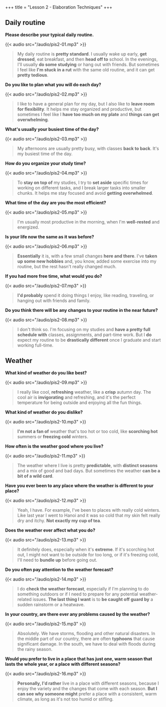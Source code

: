+++
title = "Lesson 2 - Elaboration Techniques"
+++

## Daily routine

**Please describe your typical daily routine.**

{{< audio src="/audio/pis2-01.mp3" >}}

> My daily routine is **pretty standard**. I usually wake up early, **get dressed**, eat breakfast, and then **head off to** school. In the evenings, I'll usually **do some studying** or hang out with friends. But sometimes I feel like **I'm stuck in a rut** with the same old routine, and it can get **pretty tedious**.

**Do you like to plan what you will do each day?**

{{< audio src="/audio/pis2-02.mp3" >}}

> I like to have a general plan for my day, but I also like to **leave room for flexibility**. It helps me stay organized and productive, but sometimes I feel like I **have too much on my plate** and **things can get overwhelming**.

**What's usually your busiest time of the day?**

{{< audio src="/audio/pis2-03.mp3" >}}

> My afternoons are usually pretty busy, with classes **back to back**. It's my busiest time of the day.

**How do you organize your study time?**

{{< audio src="/audio/pis2-04.mp3" >}}

> To **stay on top of** my studies, I try to **set aside** specific times for working on different tasks, and I break larger tasks into smaller chunks. It helps me stay focused and avoid **getting overwhelmed**.

**What time of the day are you the most efficient?**

{{< audio src="/audio/pis2-05.mp3" >}}

> I'm usually most productive in the morning, when I'm **well-rested** and energized.

**Is your life now the same as it was before?**

{{< audio src="/audio/pis2-06.mp3" >}}

> **Essentially** it is, with a few small changes **here and there**. I've **taken up some new hobbies** and, you know, added some exercise into my routine, but the rest hasn't really changed much.

**If you had more free time, what would you do?**

{{< audio src="/audio/pis2-07.mp3" >}}

> **I'd probably** spend it doing things I enjoy, like reading, traveling, or hanging out with friends and family.

**Do you think there will be any changes to your routine in the near future?**

{{< audio src="/audio/pis2-08.mp3" >}}

> I don't think so. I'm focusing on my studies and **have a pretty full schedule with** classes, assignments, and part-time work. But I **do** expect my routine to be **drastically different** once I graduate and start working full-time.

## Weather

**What kind of weather do you like best?**

{{< audio src="/audio/pis2-09.mp3" >}}

> I really like cool, **refreshing** weather, like a **crisp** autumn day. The cool air is **invigorating** and refreshing, and it's the perfect temperature for being outside and enjoying all the fun things.

**What kind of weather do you dislike?**

{{< audio src="/audio/pis2-10.mp3" >}}

> **I'm not a fan of** weather that's too hot or too cold, like **scorching hot** summers or **freezing cold** winters.

**How often is the weather good where you live?**

{{< audio src="/audio/pis2-11.mp3" >}}

> The weather where I live is pretty **predictable**, with **distinct seasons** and a mix of good and bad days. But sometimes the weather **can be a bit of a wild card**.

**Have you ever been to any place where the weather is different to your place?**

{{< audio src="/audio/pis2-12.mp3" >}}

> Yeah, I have. For example, I've been to places with really cold winters. Like last year I went to Hanoi and it was so cold that my skin felt really dry and itchy. **Not exactly my cup of tea**.

**Does the weather ever affect what you do?**

{{< audio src="/audio/pis2-13.mp3" >}}

> It definitely does, especially when it's **extreme**. If it's scorching hot out, I might not want to be outside for too long, or if it's freezing cold, I'll need to **bundle up** before going out.

**Do you often pay attention to the weather forecast?**

{{< audio src="/audio/pis2-14.mp3" >}}

> I do **check the weather forecast**, especially if I'm planning to do something outdoors or if I need to prepare for any potential weather-related issues. **The last thing I want** is to **be caught off guard by** a sudden rainstorm or a heatwave.

**In your country, are there ever any problems caused by the weather?**

{{< audio src="/audio/pis2-15.mp3" >}}

> Absolutely. We have storms, flooding and other natural disasters. In the middle part of our country, there are often **typhoons** that cause significant damage. In the south, we have to deal with floods during the rainy season.

**Would you prefer to live in a place that has just one, warm season that lasts the whole year, or a place with different seasons?**

{{< audio src="/audio/pis2-16.mp3" >}}

> **Personally, I'd rather** live in a place with different seasons, because I enjoy the variety and the changes that come with each season. **But I can see why someone might** prefer a place with a consistent, warm climate, as long as it's not too humid or stifling.
